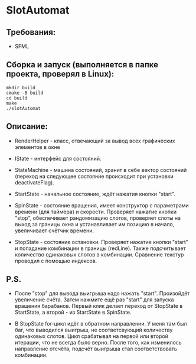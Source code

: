 # SlotAutomat
## Требования:
- SFML

## Сборка и запуск (выполняется в папке проекта, проверял в Linux):

    mkdir build
    cmake -B build
    cd build
    make
    ./slotAutomat
    
## Описание:

- RenderHelper - класс, отвечающий за вывод всех графических элементов в окне

- IState - интерфейс для состояний.

- StateMachine - машина состояний, хранит в себе вектор состояний (переход на следующее состояние происходит при установки deactivateFlag).

- StartState - начальное состояние, ждёт нажатия кнопки "start".

- SpinState - состояние вращения, имеет конструктор с параметрами времени (для таймера) и скорости. Проверяет нажатие кнопки "stop", обеспечивает рандомизацию слотов, проверяет слоты на выход за границы окна и устанавливает им позицию в начало, увеличивает счётчик времени.

- StopState - состояние остановки. Проверяет нажатие кнопки "start" и попадание комбинации в границы (redLine). Также подсчитывает количество одинаковых слотов в комбинации. Сравнение текстур проводил с помощью индексов.

## P.S.
- После "stop" для вывода выигрыша надо нажать "start". Произойдёт увеличение счёта. Затем нажмите ещё раз "start" для запуска вращения барабанов. Первый клик делает переход от StopState в StartState, а второй - из StartState в SpinState.

- В StopState for-цикл идёт в обратном направлении. У меня там был баг, что выводился выигрыш, не соответсвующий количеству одинаковых слотов. Цикл срабатывал на первой или второй итерации, что не всегда было верно. После того, как изменилось направление отсчёта, подсчёт выигрыша стал соответствовать комбинации.
